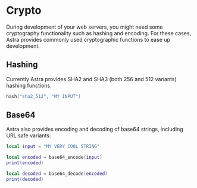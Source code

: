 # Crypto

During development of your web servers, you might need some cryptography functionality such as hashing and encoding. For these cases, Astra provides commonly used cryptographic functions to ease up development.

## Hashing

Currently Astra provides SHA2 and SHA3 (both 256 and 512 variants) hashing functions.

```lua
hash("sha2_512", "MY INPUT")
```

## Base64

Astra also provides encoding and decoding of base64 strings, including URL safe variants:

```lua
local input = "MY VERY COOL STRING"

local encoded = base64_encode(input)
print(encoded)

local decoded = base64_decode(encoded)
print(decoded)
```
